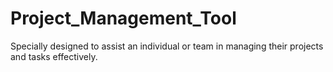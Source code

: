 # Project_Management_Tool
Specially designed to assist an individual or team in managing their projects and tasks effectively.
